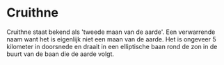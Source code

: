 # Cruithne

Cruithne staat bekend als 'tweede maan van de aarde'. Een verwarrende naam want
het is eigenlijk niet een maan van de aarde. Het is ongeveer 5 kilometer in
doorsnede en draait in een elliptische baan rond de zon in de buurt van de baan
die de aarde volgt.
